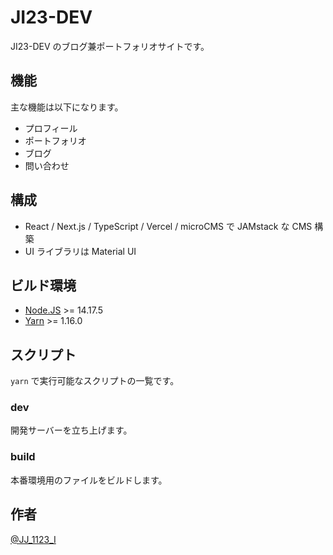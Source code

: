 # JI23-DEV

JI23-DEV のブログ兼ポートフォリオサイトです。

## 機能

主な機能は以下になります。

- プロフィール
- ポートフォリオ
- ブログ
- 問い合わせ

## 構成

- React / Next.js / TypeScript / Vercel / microCMS で JAMstack な CMS 構築
- UI ライブラリは Material UI

## ビルド環境

- [Node.JS](https://nodejs.org) >= 14.17.5
- [Yarn](https://yarnpkg.com) >= 1.16.0

## スクリプト

`yarn` で実行可能なスクリプトの一覧です。

### dev

開発サーバーを立ち上げます。

### build

本番環境用のファイルをビルドします。

## 作者

[@JJ_1123_I](https://twitter.com/JJ_1123_I)
